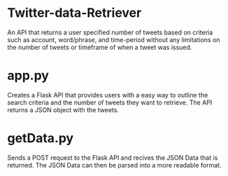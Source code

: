 # Twitter-data-Retriever
An API that returns a user specified number of tweets based on criteria such as account, word/phrase, and time-period without any limitations on the number of tweets or timeframe of when a tweet was issued.

# app.py
Creates a Flask API that provides users with a easy way to outline the search criteria and the number of tweets they want to retrieve. The API returns a JSON object with the tweets.

# getData.py
Sends a POST request to the Flask API and recives the JSON Data that is returned. The JSON Data can then be parsed into a more readable format.